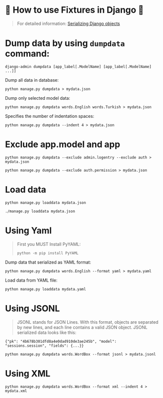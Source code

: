 # 📖 How to use Fixtures in Django 📖
> For detailed information: [Serializing Django objects](https://docs.djangoproject.com/en/4.2/topics/serialization/)

# Dump data by using `dumpdata` command:

`django-admin dumpdata [app_label[.ModelName] [app_label[.ModelName] ...]]`

Dump all data in database:

```python manage.py dumpdata > mydata.json```

Dump only selected model data:

```python manage.py dumpdata words.English words.Turkish > mydata.json```

Specifies the number of indentation spaces:

```python manage.py dumpdata --indent 4 > mydata.json```

# Exclude app.model and app
```python manage.py dumpdata --exclude admin.logentry --exclude auth > mydata.json```

```python manage.py dumpdata --exclude auth.permission > mydata.json```

# Load data
```python manage.py loaddata mydata.json```

```./manage.py loaddata mydata.json```

# Using Yaml
> First you MUST Install PyYAML: 
> 
> ```python -m pip install PyYAML```

Dump data that serialized as YAML format:

```python manage.py dumpdata words.English --format yaml > mydata.yaml```

Load data from YAML file:

```python manage.py loaddata mydata.yaml```

# Using JSONL
> JSONL stands for JSON Lines. With this format, objects are separated by new lines, and each line contains a valid JSON object. JSONL serialized data looks like this:

```{"pk": "4b678b301dfd8a4e0dad910de3ae245b", "model": "sessions.session", "fields": {...}}```

```python manage.py dumpdata words.WordBox --format jsonl > mydata.jsonl```
 
# Using XML
```python manage.py dumpdata words.WordBox --format xml --indent 4 > mydata.xml```

